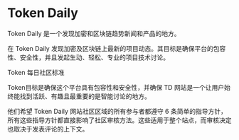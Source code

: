 # 

# Token Daily

Token Daily 是一个发现加密和区块链趋势新闻和产品的地方。

在 Token Daily 发现加密及区块链上最新的项目动态。其目标是确保平台的包容性、安全性，并且发起生动、轻松、专业的项目技术讨论。

Token 每日社区标准

Token目标是确保这个平台具有包容性和安全性，并确保 TD 网站是一个让用户始终能找到活跃、有趣且最重要的是智能讨论的地方。

他们希望 Token Daily 网站社区区域的所有参与者都遵守 6 条简单的指导方针，所有这些指导方针都直接影响了社区审核方法。这些适用于整个站点，而审核决定也取决于发表评论的上下文。

